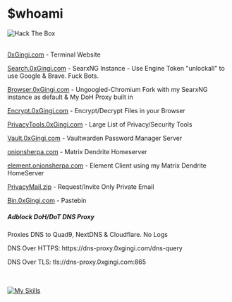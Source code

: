 # $whoami
<image src="https://www.hackthebox.eu/badge/image/641801" alt="Hack The Box"></image>
<br />
<br />
<p><a href="https://0xgingi.com">0xGingi.com</a>  - Terminal Website</p>
<p><a href="https://search.0xgingi.com">Search.0xGingi.com</a>  - SearxNG Instance - Use Engine Token "unlockall" to use Google & Brave. Fuck Bots.</p>
<p><a href="https://browser.0xgingi.com">Browser.0xGingi.com</a>  - Ungoogled-Chromium Fork with my SearxNG instance as default & My DoH Proxy built in</p>
<p><a href="https://encrypt.0xgingi.com">Encrypt.0xGingi.com</a>  - Encrypt/Decrypt Files in your Browser</p>
<p><a href="https://privacytools.0xgingi.com">PrivacyTools.0xGingi.com</a>  - Large List of Privacy/Security Tools</p>
<p><a href="https://vault.0xgingi.com">Vault.0xGingi.com</a>  - Vaultwarden Password Manager Server</p>
<p><a href="https://onionsherpa.com">onionsherpa.com</a>  - Matrix Dendrite Homeserver</p>
<p><a href="https://element.onionsherpa.com">element.onionsherpa.com</a>  - Element Client using my Matrix Dendrite HomeServer</p>
<p><a href="https://privacymail.zip">PrivacyMail.zip</a>  - Request/Invite Only Private Email</p>
<p><a href="https://bin.0xgingi.com">Bin.0xGingi.com</a>  - Pastebin</p>

<h5>
  Adblock DoH/DoT DNS Proxy
</h5>
<p>Proxies DNS to Quad9, NextDNS & Cloudflare. No Logs</p>
<p>DNS Over HTTPS: https://dns-proxy.0xgingi.com/dns-query</p>
<p>DNS Over TLS: tls://dns-proxy.0xgingi.com:865</p>

<br /> <br />
[![My Skills](https://skillicons.dev/icons?i=js,nodejs,nginx,cloudflare,docker,ipfs,bash,linux,vscode,unreal)]()
